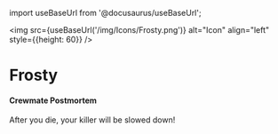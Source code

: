 import useBaseUrl from '@docusaurus/useBaseUrl';

<img src={useBaseUrl('/img/Icons/Frosty.png')} alt="Icon" align="left" style={{height: 60}} />
# Frosty

#### Crewmate Postmortem

After you die, your killer will be slowed down!
